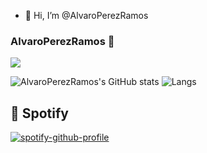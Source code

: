 - 👋 Hi, I’m @AlvaroPerezRamos

<!---
AlvaroPerezRamos/AlvaroPerezRamos is a ✨ special ✨ repository because its `README.md` (this file) appears on your GitHub profile.
You can click the Preview link to take a look at your changes.
--->
### AlvaroPerezRamos 👋
<a href="https://www.github.com/AlvaroPerezRamos" target="_blank" rel="noreferrer"><img
src="https://img.shields.io/github/followers/AlvaroPerezRamos?logo=github&style=for-the-badge&color=0891b2&labelColor=1c1917" /></a>
<br>

![AlvaroPerezRamos's GitHub stats](https://github-readme-stats.vercel.app/api?username=AlvaroPerezRamos&show_icons=true&show=reviews,discussions_started,discussions_answered,prs_merged,prs_merged_percentage&rank_icon=github&theme=neon)
![Langs](https://github-readme-stats.vercel.app/api/top-langs/?username=AlvaroPerezRamos&langs_count=20&layout=compact&theme=blue-green)

## :musical_note: Spotify
[![spotify-github-profile](https://spotify-github-profile.vercel.app/api/view?uid=u4zttqs73lkfzjukap1kr6bgs&cover_image=true&theme=natemoo-re&show_offline=true&background_color=121212&interchange=true&bar_color=53b14f&bar_color_cover=false)](https://spotify-github-profile.vercel.app/api/view?uid=u4zttqs73lkfzjukap1kr6bgs&redirect=true)


